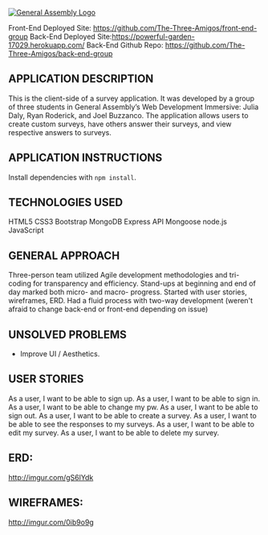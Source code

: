 [![General Assembly Logo](https://camo.githubusercontent.com/1a91b05b8f4d44b5bbfb83abac2b0996d8e26c92/687474703a2f2f692e696d6775722e636f6d2f6b6538555354712e706e67)](https://generalassemb.ly/education/web-development-immersive)

Front-End Deployed Site: https://github.com/The-Three-Amigos/front-end-group
Back-End Deployed Site:https://powerful-garden-17029.herokuapp.com/
Back-End Github Repo: https://github.com/The-Three-Amigos/back-end-group

## APPLICATION DESCRIPTION

This is the client-side of a survey application. It was developed by a group of three students in General Assembly’s Web Development Immersive: Julia Daly, Ryan Roderick, and Joel Buzzanco.
The application allows users to create custom surveys, have others answer their surveys, and view respective answers to surveys.

## APPLICATION INSTRUCTIONS

Install dependencies with `npm install`.

## TECHNOLOGIES USED

HTML5
CSS3
Bootstrap
MongoDB
Express API
Mongoose
node.js
JavaScript

## GENERAL APPROACH

Three-person team utilized Agile development methodologies and tri-coding for transparency and efficiency. Stand-ups at beginning and end of day marked both micro- and macro- progress. Started with user stories, wireframes, ERD. Had a fluid process with two-way development (weren't afraid to change back-end or front-end depending on issue)

## UNSOLVED PROBLEMS

- Improve UI / Aesthetics.


## USER STORIES

As a user, I want to be able to sign up.
As a user, I want to be able to sign in.
As a user, I want to be able to change my pw.
As a user, I want to be able to sign out.
As a user, I want to be able to create a survey.
As a user, I want to be able to see the responses to my surveys.
As a user, I want to be able to edit my survey.
As a user, I want to be able to delete my survey.

## ERD:
http://imgur.com/gS6lYdk

## WIREFRAMES:
http://imgur.com/0ib9o9g
